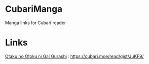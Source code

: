 # CubariManga
Manga links for Cubari reader

# Links

[Otaku no Otoku ni Gal Gurashi](/OtakuNiOtokuNaGal) : https://cubari.moe/read/gist/JuKF9/
